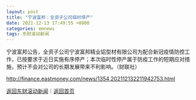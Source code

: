 ```yaml
---
layout: post
title: "宁波富邦：全资子公司临时停产"
date: 2021-12-13 17:49:55 +0800
categories: emnews
tags: 东财滚动新闻
---
```


宁波富邦公告，全资子公司宁波富邦精业铝型材有限公司为配合新冠疫情防控工作，已按要求于近日实施有序停产；本次临时性停产属于防疫工作的短期应对措施，预计不会对公司的长期发展带来不利影响。（财联社）

<http://finance.eastmoney.com/news/1354,202112132211942753.html>

[返回东财滚动新闻](//finews.withounder.com/emnews/)｜[返回首页](//finews.withounder.com/)